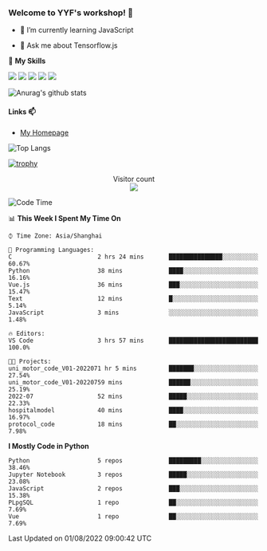### Welcome to YYF's workshop! 👋

<!--
**YifeiYang210/YifeiYang210** is a ✨ _special_ ✨ repository because its `README.md` (this file) appears on your GitHub profile.

Here are some ideas to get you started:

- 🔭 I’m currently working on ...
- 🌱 I’m currently learning ...
- 👯 I’m looking to collaborate on ...
- 🤔 I’m looking for help with ...
- 💬 Ask me about ...
- 📫 How to reach me: ...
- 😄 Pronouns: ...
- ⚡ Fun fact: ...
-->

- 🌱 I’m currently learning JavaScript

- 💬 Ask me about Tensorflow.js

🌟 **My Skills**
<!-- [![](https://img.shields.io/badge/{徽标标题}-{徽标内容}-{徽标颜色}.svg)]({linkUrl}) -->

![](https://img.shields.io/badge/-Python-3f7fbd?logo=Python&logoColor=fff)
![](https://img.shields.io/badge/-DeepLearning-3f7fbd?logo=Pandas&logoColor=fff)
![](https://img.shields.io/badge/-Wechat-3f7fbd?logo=Wechat&logoColor=fff)
![](https://img.shields.io/badge/-C%2B%2B-3f7fbd?logo=C%2B%2B&logoColor=fff)
![](https://img.shields.io/badge/-JavaScript-3f7fbd?logo=JavaScript&logoColor=fff)

![Anurag's github stats](https://github-readme-stats.vercel.app/api?username=YifeiYang210&theme=maroongold)



#### Links 📫

* [My Homepage](https://YifeiYang210.github.io/blog/)

![Top Langs](https://github-readme-stats.vercel.app/api/top-langs/?username=YifeiYang210&hide=roff,c)

[![trophy](https://github-profile-trophy.vercel.app/?username=YifeiYang210&theme=dracula&row=2&column=3)](https://github.com/ryo-ma/github-profile-trophy)

<p align="center"> 
  Visitor count<br>
  <img src="https://profile-counter.glitch.me/YifeiYang210/count.svg" />
</p>

<!--START_SECTION:waka-->
![Code Time](http://img.shields.io/badge/Code%20Time-1%2C117%20hrs%201%20min-blue)

📊 **This Week I Spent My Time On** 

```text
⌚︎ Time Zone: Asia/Shanghai

💬 Programming Languages: 
C                        2 hrs 24 mins       ███████████████░░░░░░░░░░   60.67% 
Python                   38 mins             ████░░░░░░░░░░░░░░░░░░░░░   16.16% 
Vue.js                   36 mins             ███░░░░░░░░░░░░░░░░░░░░░░   15.47% 
Text                     12 mins             █░░░░░░░░░░░░░░░░░░░░░░░░   5.14% 
JavaScript               3 mins              ░░░░░░░░░░░░░░░░░░░░░░░░░   1.48%

🔥 Editors: 
VS Code                  3 hrs 57 mins       █████████████████████████   100.0%

🐱‍💻 Projects: 
uni_motor_code_V01-2022071 hr 5 mins         ███████░░░░░░░░░░░░░░░░░░   27.54% 
uni_motor_code_V01-20220759 mins             ██████░░░░░░░░░░░░░░░░░░░   25.19% 
2022-07                  52 mins             █████░░░░░░░░░░░░░░░░░░░░   22.33% 
hospitalmodel            40 mins             ████░░░░░░░░░░░░░░░░░░░░░   16.97% 
protocol_code            18 mins             ██░░░░░░░░░░░░░░░░░░░░░░░   7.98%

```

**I Mostly Code in Python** 

```text
Python                   5 repos             █████████░░░░░░░░░░░░░░░░   38.46% 
Jupyter Notebook         3 repos             █████░░░░░░░░░░░░░░░░░░░░   23.08% 
JavaScript               2 repos             ███░░░░░░░░░░░░░░░░░░░░░░   15.38% 
PLpgSQL                  1 repo              ██░░░░░░░░░░░░░░░░░░░░░░░   7.69% 
Vue                      1 repo              ██░░░░░░░░░░░░░░░░░░░░░░░   7.69%

```



 Last Updated on 01/08/2022 09:00:42 UTC
<!--END_SECTION:waka-->


